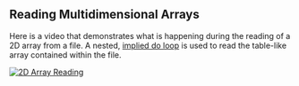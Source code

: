 ## Reading Multidimensional Arrays

Here is a video that demonstrates what is happening during the reading of a 2D array from a file. A nested, [implied do loop](../fortran_repetitive_execution/fortran-implied-do-loop.md) is used to read the table-like array contained within the file.

[![2D Array Reading](http://img.youtube.com/vi/2mBjU2dWGeA/0.jpg)](https://www.youtube.com/watch?v=2mBjU2dWGeA)
